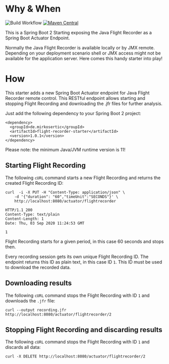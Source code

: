 # Why & When

![Build Workflow](https://github.com/mirkosertic/flight-recorder-starter/workflows/Build%20Workflow/badge.svg) [![Maven Central](https://maven-badges.herokuapp.com/maven-central/de.mirkosertic/flight-recorder-starter/badge.svg?style=plastic)](https://maven-badges.herokuapp.com/maven-central/de.mirkosertic/flight-recorder-starter)

This is a Spring Boot 2 Starting exposing the Java Flight Recorder as a Spring Boot Actuator Endpoint.

Normally the Java Flight Recorder is available locally or by JMX remote. Depending on your deployment 
scenario shell or JMX access might not be available for the application server. Here comes this handy
starter into play!

# How

This starter adds a new Spring Boot Actuator endpoint for Java Flight Recorder remote control. This 
RESTful endpoint allows starting and stopping Flight Recording and downloading the .jfr files
for further analysis.

Just add the following dependency to your Spring Boot 2 project:

```
<dependency>
  <groupId>de.mirkosertic</groupId>
  <artifactId>flight-recorder-starter</artifactId>
  <version>1.0.1</version>
</dependency>
```

Please note: the minimum Java/JVM runtime version is 11!

## Starting Flight Recording

The following `cURL` command starts a new Flight Recording and returns the created Flight Recording ID:

```
curl  -i -X PUT -H "Content-Type: application/json" \ 
    -d '{"duration": "60","timeUnit":"SECONDS"}' \
    http://localhost:8080/actuator/flightrecorder

HTTP/1.1 200 
Content-Type: text/plain
Content-Length: 1
Date: Thu, 03 Sep 2020 11:24:53 GMT

1
```

Flight Recording starts for a given period, in this case 60 seconds and stops then.

Every recording session gets its own unique Flight Recording ID. The endpoint returns
this ID as plain text, in this case ID `1`. This ID must be used to download the 
recorded data.

## Downloading results

The following `cURL` command stops the Flight Recording with ID `1` and downloads the `.jfr` file:

```
curl --output recording.jfr http://localhost:8080/actuator/flightrecorder/2
```

## Stopping Flight Recording and discarding results

The following `cURL` command stops the Flight Recording with ID `1` and discards all data:

```
curl -X DELETE http://localhost:8080/actuator/flightrecorder/2
```

